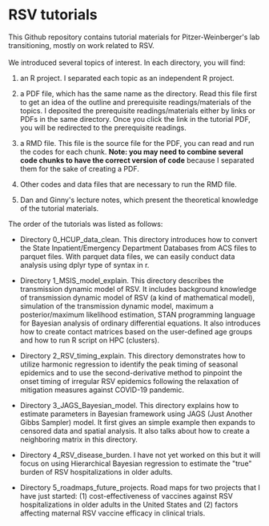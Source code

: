 # RSV tutorials
This Github repository contains tutorial materials for Pitzer-Weinberger's lab transitioning, mostly on work related to RSV.
\
\
We introduced several topics of interest. In each directory, you will find:

 1. an R project. I separated each topic as an independent R project.

 2. a PDF file, which has the same name as the directory. Read this file first to get an idea of the outline and prerequisite readings/materials of the topics. I deposited the prerequisite readings/materials either by links or PDFs in the same directory. Once you click the link in the tutorial PDF, you will be redirected to the prerequisite readings.

 3. a RMD file. This file is the source file for the PDF, you can read and run the codes for each chunk. **Note: you may need to combine several code chunks to have the correct version of code** because I separated them for the sake of creating a PDF. 

 4. Other codes and data files that are necessary to run the RMD file. 

 5. Dan and Ginny's lecture notes, which present the theoretical knowledge of the tutorial materials. 

The order of the tutorials was listed as follows:  

- Directory 0_HCUP_data_clean. This directory introduces how to convert the State Inpatient/Emergency Department Databases from ACS files to parquet files. With parquet data files, we can easily conduct data analysis using dplyr type of syntax in r. 

- Directory 1_MSIS_model_explain. This directory describes the transmission dynamic model of RSV. It includes background knowledge of transmission dynamic model of RSV (a kind of mathematical model), simulation of the transmission dynamic model, maximum a posterior/maximum likelihood estimation, STAN programming language for Bayesian analysis of ordinary differential equations. It also introduces how to create contact matrices based on the user-defined age groups and how to run R script on HPC (clusters).

- Directory 2_RSV_timing_explain. This directory demonstrates how to utilize harmonic regression to identify the peak timing of seasonal epidemics and to use the second-derivative method to pinpoint the onset timing of irregular RSV epidemics following the relaxation of mitigation measures against COVID-19 pandemic.

- Directory 3_JAGS_Bayesian_model. This directory explains how to estimate parameters in Bayesian framework using JAGS (Just Another Gibbs Sampler) model. It first gives an simple example then expands to censored data and spatial analysis. It also talks about how to create a neighboring matrix in this directory.

- Directory 4_RSV_disease_burden. I have not yet worked on this but it will focus on using Hierarchical Bayesian regression to estimate the "true" burden of RSV hospitalizations in older adults.

- Directory 5_roadmaps_future_projects. Road maps for two projects that I have just started: (1) cost-effectiveness of  vaccines against RSV hospitalizations in older adults in the United States and (2) factors affecting maternal RSV vaccine efficacy in clinical trials.

